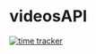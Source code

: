 # videosAPI

[![time tracker](https://wakatime.com/badge/github/chauhannaman98/videoPythonAPI.svg)](https://wakatime.com/badge/github/chauhannaman98/videoPythonAPI)